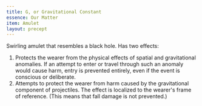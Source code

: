 ```yaml
---
title: G, or Gravitational Constant
essence: Our Matter
item: Amulet
layout: precept
---
```

Swirling amulet that resembles a black hole. Has two effects:

1) Protects the wearer from the physical effects of spatial and gravitational anomalies. If an attempt to enter or travel through such an anomaly would cause harm, entry is prevented entirely, even if the event is conscious or deliberate.
2) Attempts to protect the wearer from harm caused by the gravitational component of projectiles. The effect is localized to the wearer's frame of reference. (This means that fall damage is not prevented.)
